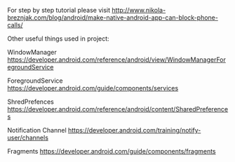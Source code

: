 

For step by step tutorial please visit http://www.nikola-breznjak.com/blog/android/make-native-android-app-can-block-phone-calls/

Other useful things used in project:

WindowManager
https://developer.android.com/reference/android/view/WindowManagerForegroundService 

ForegroundService
https://developer.android.com/guide/components/services

ShredPrefences
https://developer.android.com/reference/android/content/SharedPreferences

Notification Channel
https://developer.android.com/training/notify-user/channels

Fragments
https://developer.android.com/guide/components/fragments









